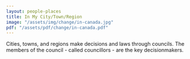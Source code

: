 ```yaml
---
layout: people-places
title: In My City/Town/Region
image: "/assets/img/change/in-canada.jpg"
pdf: "/assets/pdf/change/in-canada.pdf"
---
```

Cities, towns, and regions make decisions and laws through councils. The members of the council - called councillors - are the key decisionmakers.